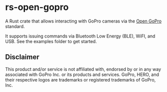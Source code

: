 # rs-open-gopro

A Rust crate that allows interacting with GoPro cameras via the [Open GoPro](https://gopro.github.io/OpenGoPro/) standard.

It supports issuing commands via Bluetooth Low Energy (BLE), WiFI, and USB. See the examples folder to get started.

## Disclaimer
This product and/or service is not affiliated with, endorsed by or in any way associated with GoPro Inc. or its products and services. GoPro, HERO, and their respective logos are trademarks or registered trademarks of GoPro, Inc.
